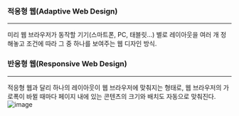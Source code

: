 ### 적응형 웹(Adaptive Web Design)
---
미리 웹 브라우저가 동작할 기기(스마트폰, PC, 태블릿...) 별로 레이아웃을 여러 개 정해놓고 조건에 따라 그 중 하나를 보여주는 웹 디자인 방식.

### 반응형 웹(Responsive Web Design) 
---
적응형 웹과 달리 하나의 레이아웃이 웹 브라우저에 맞춰지는 형태로, 웹 브라우저의 가로폭이 바뀔 때마다 페이지 내에 있는 콘텐츠의 크기와 배치도 자동으로 맞춰진다.
![image](https://cdn.inflearn.com/public/files/pages/da31b8e6-b18f-4629-93e4-17fe99f9d575/vol13-2.gif)

